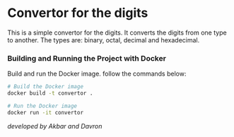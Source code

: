 # Convertor for the digits


This is a simple convertor for the digits. It converts the digits from one
type to another. The types are: binary, octal, decimal and hexadecimal.


### Building and Running the Project with Docker

Build and run the Docker image. follow the commands below:

```bash
# Build the Docker image
docker build -t convertor .

# Run the Docker image
docker run -it convertor
```



*developed by Akbar and Davron*


